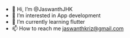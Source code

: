 - 👋 Hi, I’m @JaswanthJHK
- 👀 I’m interested in App development
- 🌱 I’m currently learning flutter
- 📫 How to reach me jaswanthkriz@gmail.com

<!---
JaswanthJHK/JaswanthJHK is a ✨ special ✨ repository because its `README.md` (this file) appears on your GitHub profile.
You can click the Preview link to take a look at your changes.
--->
